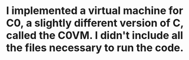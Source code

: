 # I implemented a virtual machine for C0, a slightly different version of C, called the C0VM. I didn't include all the files necessary to run the code.
